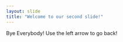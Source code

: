```yaml
---
layout: slide
title: "Welcome to our second slide!"
---
```

Bye Everybody!
Use the left arrow to go back!
